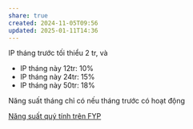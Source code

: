 ```yaml
---
share: true
created: 2024-11-05T09:56
updated: 2025-01-11T14:36
---
```

IP tháng trước tối thiểu 2 tr, và

- IP tháng này 12tr: 10%
- IP tháng này 24tr: 15%
- IP tháng này 50tr: 18%

Năng suất tháng chỉ có nếu tháng trước có hoạt động

[Năng suất quý tính trên FYP](N%C4%83ng%20su%E1%BA%A5t%20qu%C3%BD%20t%C3%ADnh%20tr%C3%AAn%20FYP.md)
